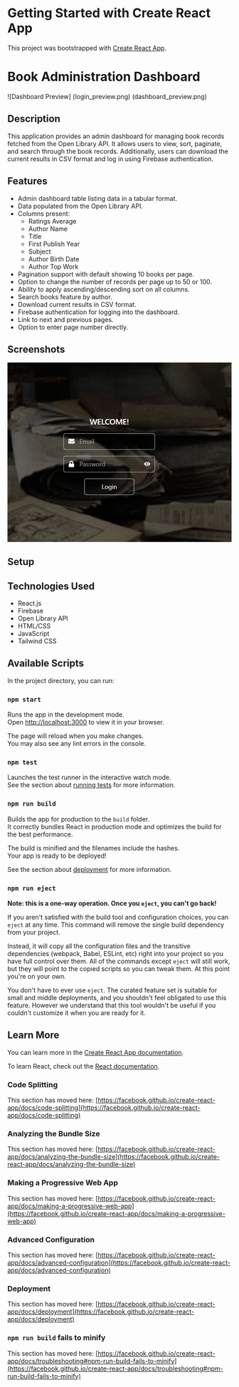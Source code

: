 # Getting Started with Create React App

This project was bootstrapped with [Create React App](https://github.com/facebook/create-react-app).
# Book Administration Dashboard

![Dashboard Preview]
(login_preview.png)
(dashboard_preview.png)

## Description

This application provides an admin dashboard for managing book records fetched from the Open Library API. It allows users to view, sort, paginate, and search through the book records. Additionally, users can download the current results in CSV format and log in using Firebase authentication.


## Features

- Admin dashboard table listing data in a tabular format.
- Data populated from the Open Library API.
- Columns present:
  - Ratings Average
  - Author Name
  - Title
  - First Publish Year
  - Subject
  - Author Birth Date
  - Author Top Work
- Pagination support with default showing 10 books per page.
- Option to change the number of records per page up to 50 or 100.
- Ability to apply ascending/descending sort on all columns.
- Search books feature by author.
- Download current results in CSV format.
- Firebase authentication for logging into the dashboard.
- Link to next and previous pages.
- Option to enter page number directly.

## Screenshots
[![Login Preview](https://github.com/Pranathi-kandala/ADMIN-DASHBOARD/blob/main/images/login_preview.png.jpg?raw=true)](https://github.com/Pranathi-kandala/ADMIN-DASHBOARD/blob/main/images/login_preview.png.jpg?raw=true)


## Setup


## Technologies Used

- React.js
- Firebase
- Open Library API
- HTML/CSS
- JavaScript
- Tailwind CSS




## Available Scripts

In the project directory, you can run:

### `npm start`

Runs the app in the development mode.\
Open [http://localhost:3000](http://localhost:3000) to view it in your browser.

The page will reload when you make changes.\
You may also see any lint errors in the console.

### `npm test`

Launches the test runner in the interactive watch mode.\
See the section about [running tests](https://facebook.github.io/create-react-app/docs/running-tests) for more information.

### `npm run build`

Builds the app for production to the `build` folder.\
It correctly bundles React in production mode and optimizes the build for the best performance.

The build is minified and the filenames include the hashes.\
Your app is ready to be deployed!

See the section about [deployment](https://facebook.github.io/create-react-app/docs/deployment) for more information.

### `npm run eject`

**Note: this is a one-way operation. Once you `eject`, you can't go back!**

If you aren't satisfied with the build tool and configuration choices, you can `eject` at any time. This command will remove the single build dependency from your project.

Instead, it will copy all the configuration files and the transitive dependencies (webpack, Babel, ESLint, etc) right into your project so you have full control over them. All of the commands except `eject` will still work, but they will point to the copied scripts so you can tweak them. At this point you're on your own.

You don't have to ever use `eject`. The curated feature set is suitable for small and middle deployments, and you shouldn't feel obligated to use this feature. However we understand that this tool wouldn't be useful if you couldn't customize it when you are ready for it.

## Learn More

You can learn more in the [Create React App documentation](https://facebook.github.io/create-react-app/docs/getting-started).

To learn React, check out the [React documentation](https://reactjs.org/).

### Code Splitting

This section has moved here: [https://facebook.github.io/create-react-app/docs/code-splitting](https://facebook.github.io/create-react-app/docs/code-splitting)

### Analyzing the Bundle Size

This section has moved here: [https://facebook.github.io/create-react-app/docs/analyzing-the-bundle-size](https://facebook.github.io/create-react-app/docs/analyzing-the-bundle-size)

### Making a Progressive Web App

This section has moved here: [https://facebook.github.io/create-react-app/docs/making-a-progressive-web-app](https://facebook.github.io/create-react-app/docs/making-a-progressive-web-app)

### Advanced Configuration

This section has moved here: [https://facebook.github.io/create-react-app/docs/advanced-configuration](https://facebook.github.io/create-react-app/docs/advanced-configuration)

### Deployment

This section has moved here: [https://facebook.github.io/create-react-app/docs/deployment](https://facebook.github.io/create-react-app/docs/deployment)

### `npm run build` fails to minify

This section has moved here: [https://facebook.github.io/create-react-app/docs/troubleshooting#npm-run-build-fails-to-minify](https://facebook.github.io/create-react-app/docs/troubleshooting#npm-run-build-fails-to-minify)
